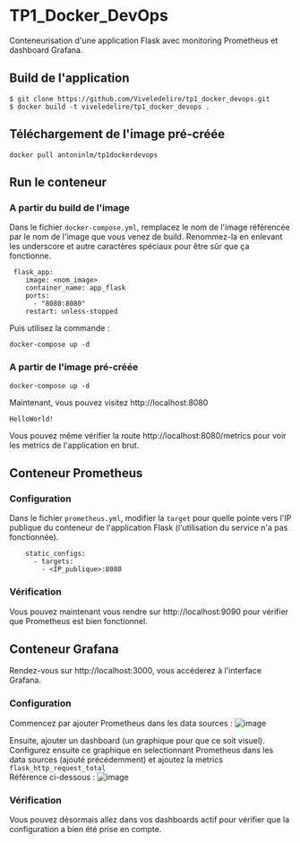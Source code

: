 # TP1_Docker_DevOps
Conteneurisation d'une application Flask avec monitoring Prometheus et dashboard Grafana.

## Build de l'application
```
$ git clone https://github.com/Viveledelire/tp1_docker_devops.git
$ docker build -t viveledelire/tp1_docker_devops .
```

## Téléchargement de l'image pré-créée
```
docker pull antoninlm/tp1dockerdevops
```
## Run le conteneur

### A partir du build de l'image

Dans le fichier `docker-compose.yml`, remplacez le nom de l'image référencée par le nom de l'image que vous venez de build. Renommez-la en enlevant les underscore et autre caractères spéciaux pour être sûr que ça fonctionne.
```
 flask_app:
    image: <nom_image>
    container_name: app_flask
    ports:
      - "8080:8080"
    restart: unless-stopped
```
Puis utilisez la commande : 
```
docker-compose up -d
```

### A partir de l'image pré-créée
```
docker-compose up -d
```

Maintenant, vous pouvez visitez http://localhost:8080
```
HelloWorld!
```
Vous pouvez même vérifier la route http://localhost:8080/metrics pour voir les metrics de l'application en brut.

## Conteneur Prometheus

### Configuration

Dans le fichier `prometheus.yml`, modifier la `target` pour quelle pointe vers l'IP publique du conteneur de l'application Flask (l'utilisation du service n'a pas fonctionnée).
```
    static_configs:
      - targets:
        - <IP_publique>:8080
```

### Vérification

Vous pouvez maintenant vous rendre sur http://localhost:9090 pour vérifier que Prometheus est bien fonctionnel.

## Conteneur Grafana

Rendez-vous sur http://localhost:3000, vous accéderez à l'interface Grafana.

### Configuration

Commencez par ajouter Prometheus dans les data sources : 
![image](https://github.com/Viveledelire/tp1_docker_devops/assets/97473758/401dd1b0-67b5-4cb4-ab59-dfc16dbe7264)

Ensuite, ajouter un dashboard (un graphique pour que ce soit visuel). <br />
Configurez ensuite ce graphique en selectionnant Prometheus dans les data sources (ajouté précédemment) et ajoutez la metrics `flask_http_request_total` <br />
Référence ci-dessous : 
![image](https://github.com/Viveledelire/tp1_docker_devops/assets/97473758/2e70ae86-a654-47d4-8cca-1bb1d76c85d9)

### Vérification

Vous pouvez désormais allez dans vos dashboards actif pour vérifier que la configuration a bien été prise en compte.
